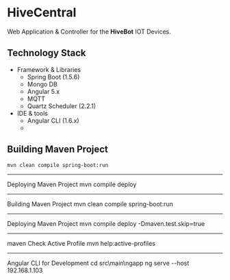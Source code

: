 # HiveCentral
Web Application & Controller for the **HiveBot** IOT Devices.

## Technology Stack
 - Framework & Libraries
	 - Spring Boot (1.5.6)
	 - Mongo DB
	 - Angular 5.x
	 - MQTT
	 - Quartz Scheduler (2.2.1)
 - IDE & tools
	 - Angular CLI (1.6.x)
	 -


Building Maven Project
----------
    mvn clean compile spring-boot:run

----------
Deploying Maven Project
    mvn compile deploy

----------
Building Maven Project
    mvn clean compile spring-boot:run


----------
Deploying Maven Project
    mvn compile deploy
    -Dmaven.test.skip=true

----------
maven Check Active Profile
    mvn help:active-profiles

----------
Angular CLI for Development
    cd src\main\ngapp
    ng serve --host 192.168.1.103

